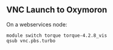 ## VNC Launch to Oxymoron

On a webservices node:

```
module switch torque torque-4.2.8_vis
qsub vnc.pbs.turbo
```


